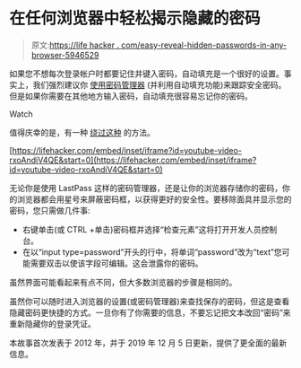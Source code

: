 # 在任何浏览器中轻松揭示隐藏的密码

> 原文:[https://life hacker . com/easy-reveal-hidden-passwords-in-any-browser-5946529](https://lifehacker.com/easily-reveal-hidden-passwords-in-any-browser-5946529)

如果您不想每次登录帐户时都要记住并键入密码，自动填充是一个很好的设置。事实上，我们强烈建议你 [使用密码管理器](https://lifehacker.com/the-five-best-password-managers-5529133) (并利用自动填充功能)来跟踪安全密码。但是如果你需要在其他地方输入密码，自动填充很容易忘记你的密码。

Watch

值得庆幸的是，有一种 [绕过这种](https://www.labnol.org/internet/reveal-hidden-password/25600/) 的方法。

 [https://lifehacker.com/embed/inset/iframe?id=youtube-video-rxoAndiV4QE&start=0](https://lifehacker.com/embed/inset/iframe?id=youtube-video-rxoAndiV4QE&start=0) 

无论你是使用 LastPass 这样的密码管理器，还是让你的浏览器存储你的密码，你的浏览器都会用星号来屏蔽密码框，以获得更好的安全性。要移除面具并显示您的密码，您只需做几件事:

*   右键单击(或 CTRL +单击)密码框并选择“检查元素”这将打开开发人员控制台。
*   在以“input type=password”开头的行中，将单词“password”改为“text”您可能需要双击以使该字段可编辑。这会泄露你的密码。

虽然界面可能看起来有点不同，但大多数浏览器的步骤是相同的。

虽然你可以随时进入浏览器的设置(或密码管理器)来查找保存的密码，但这是查看隐藏密码更快捷的方式。一旦你有了你需要的信息，不要忘记把文本改回“密码”来重新隐藏你的登录凭证。

本故事首次发表于 2012 年，并于 2019 年 12 月 5 日更新，提供了更全面的最新信息。
